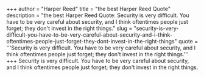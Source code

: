 +++
author = "Harper Reed"
title = "the best Harper Reed Quote"
description = "the best Harper Reed Quote: Security is very difficult. You have to be very careful about security, and I think oftentimes people just forget; they don't invest in the right things."
slug = "security-is-very-difficult-you-have-to-be-very-careful-about-security-and-i-think-oftentimes-people-just-forget-they-dont-invest-in-the-right-things"
quote = '''Security is very difficult. You have to be very careful about security, and I think oftentimes people just forget; they don't invest in the right things.'''
+++
Security is very difficult. You have to be very careful about security, and I think oftentimes people just forget; they don't invest in the right things.
